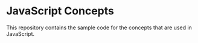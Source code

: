 # JavaScript Concepts
This repository contains the sample code for the concepts that are used in JavaScript.
